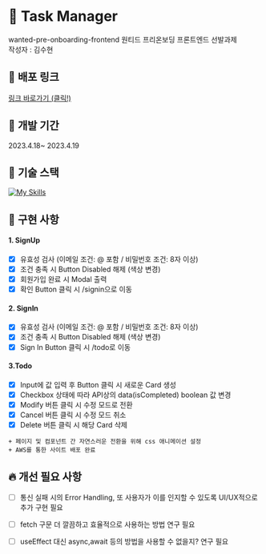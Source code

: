 # 📝 Task Manager
wanted-pre-onboarding-frontend
원티드 프리온보딩 프론트엔드 선발과제
<br />
작성자 : 김수현 

## 📎 배포 링크
[링크 바로가기 (클릭!)](http://asapsuhyeon.s3-website-ap-northeast-1.amazonaws.com/)

## 📅 개발 기간
2023.4.18~ 2023.4.19

## 🔧 기술 스택
[![My Skills](https://skillicons.dev/icons?i=js,react,styledcomponents,aws&perline=4)](https://skillicons.dev)

## 🌟 구현 사항
#### 1. SignUp
- [X] 유효성 검사 (이메일 조건: @ 포함 / 비밀번호 조건: 8자 이상)
- [X] 조건 충족 시 Button Disabled 해제 (색상 변경)
- [X] 회원가입 완료 시 Modal 출력
- [X] 확인 Button 클릭 시 /signin으로 이동

#### 2. SignIn
- [X] 유효성 검사 (이메일 조건: @ 포함 / 비밀번호 조건: 8자 이상)
- [X] 조건 충족 시 Button Disabled 해제 (색상 변경)
- [X] Sign In Button 클릭 시 /todo로 이동

#### 3.Todo
- [X] Input에 값 입력 후 Button 클릭 시 새로운 Card 생성
- [X] Checkbox 상태에 따라 API상의 data(isCompleted) boolean 값 변경
- [X] Modify 버튼 클릭 시 수정 모드로 전환
- [X] Cancel 버튼 클릭 시 수정 모드 취소
- [X] Delete 버튼 클릭 시 해당 Card 삭제

```
+ 페이지 및 컴포넌트 간 자연스러운 전환을 위해 css 애니메이션 설정
+ AWS를 통한 사이트 배포 완료
```

## 🔥 개선 필요 사항
- [ ] 통신 실패 시의 Error Handling, 또 사용자가 이를 인지할 수 있도록 UI/UX적으로 추가 구현 필요
- [ ] fetch 구문 더 깔끔하고 효율적으로 사용하는 방법 연구 필요
- [ ] useEffect 대신 async,await 등의 방법을 사용할 수 없을지? 연구 필요



